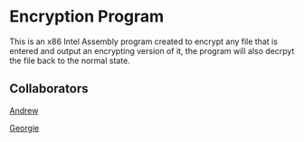 # Encryption Program

This is an x86 Intel Assembly program created to encrypt any file that is entered and output an encrypting version of it, the program will also decrpyt the file back to the normal state.


## Collaborators
[Andrew](https://github.com/DDRanderson)

[Georgie](https://github.com/gfrias13)

